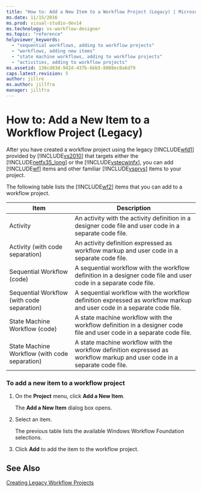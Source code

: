 ```yaml
---
title: "How to: Add a New Item to a Workflow Project (Legacy) | Microsoft Docs"
ms.date: 11/15/2016
ms.prod: visual-studio-dev14
ms.technology: vs-workflow-designer
ms.topic: "reference"
helpviewer_keywords:
  - "sequential workflows, adding to workflow projects"
  - "workflows, adding new items"
  - "state machine workflows, adding to workflow projects"
  - "activities, adding to workflow projects"
ms.assetid: 130cd83d-942d-437b-bbb5-8088ec0a6d79
caps.latest.revision: 5
author: jillre
ms.author: jillfra
manager: jillfra
---
```

# How to: Add a New Item to a Workflow Project (Legacy)
After you have created a workflow project using the legacy [!INCLUDE[wfd1](../includes/wfd1-md.md)] provided by [!INCLUDE[vs2010](../includes/vs2010-md.md)] that targets either the [!INCLUDE[netfx35_long](../includes/netfx35-long-md.md)] or the [!INCLUDE[vstecwinfx](../includes/vstecwinfx-md.md)], you can add [!INCLUDE[wf](../includes/wf-md.md)] items and other familiar [!INCLUDE[vsprvs](../includes/vsprvs-md.md)] items to your project.

 The following table lists the [!INCLUDE[wf2](../includes/wf2-md.md)] items that you can add to a workflow project.

|Item|Description|
|----------|-----------------|
|Activity|An activity with the activity definition in a designer code file and user code in a separate code file.|
|Activity (with code separation)|An activity definition expressed as workflow markup and user code in a separate code file.|
|Sequential Workflow (code)|A sequential workflow with the workflow definition in a designer code file and user code in a separate code file.|
|Sequential Workflow (with code separation)|A sequential workflow with the workflow definition expressed as workflow markup and user code in a separate code file.|
|State Machine Workflow (code)|A state machine workflow with the workflow definition in a designer code file and user code in a separate code file.|
|State Machine Workflow (with code separation)|A state machine workflow with the workflow definition expressed as workflow markup and user code in a separate code file.|

### To add a new item to a workflow project

1. On the **Project** menu, click **Add a New Item**.

     The **Add a New Item** dialog box opens.

2. Select an item.

     The previous table lists the available Windows Workflow Foundation selections.

3. Click **Add** to add the item to the workflow project.

## See Also
 [Creating Legacy Workflow Projects](../workflow-designer/creating-legacy-workflow-projects.md)
